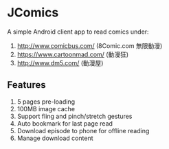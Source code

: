 # JComics

A simple Android client app to read comics under:
1. http://www.comicbus.com/ (8Comic.com 無限動漫)
2. https://www.cartoonmad.com/ (動漫狂)
3. http://www.dm5.com/ (動漫屋)

## Features
1. 5 pages pre-loading
2. 100MB image cache
3. Support fling and pinch/stretch gestures
4. Auto bookmark for last page read 
5. Download episode to phone for offline reading
6. Manage download content
